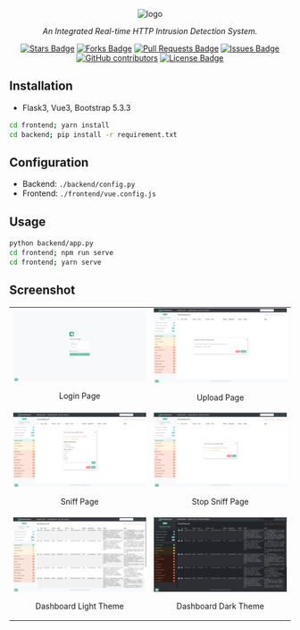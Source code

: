 <p align="center">
<img src="./frontend/src/assets/logo-font2.png" alt="logo" style="width:300px; height: auto">
</p>
<p align="center"><i>An Integrated Real-time HTTP Intrusion Detection System.</i></p>
<div align="center">
  <a href="https://github.com/zhsh9/SentinelGuard/stargazers"><img src="https://img.shields.io/github/stars/zhsh9/SentinelGuard" alt="Stars Badge"/></a>
<a href="https://github.com/zhsh9/SentinelGuard/network/members"><img src="https://img.shields.io/github/forks/zhsh9/SentinelGuard" alt="Forks Badge"/></a>
<a href="https://github.com/zhsh9/SentinelGuard/pulls"><img src="https://img.shields.io/github/issues-pr/zhsh9/SentinelGuard" alt="Pull Requests Badge"/></a>
<a href="https://github.com/zhsh9/SentinelGuard/issues"><img src="https://img.shields.io/github/issues/zhsh9/SentinelGuard" alt="Issues Badge"/></a>
<a href="https://github.com/zhsh9/SentinelGuard/graphs/contributors"><img alt="GitHub contributors" src="https://img.shields.io/github/contributors/zhsh9/SentinelGuard?color=2b9348"></a>
<a href="https://github.com/zhsh9/SentinelGuard/blob/master/LICENSE"><img src="https://img.shields.io/github/license/zhsh9/SentinelGuard?color=2b9348" alt="License Badge"/></a>
</div>

## Installation

- Flask3, Vue3, Bootstrap 5.3.3

```bash
cd frontend; yarn install
cd backend; pip install -r requirement.txt
```

## Configuration

- Backend: `./backend/config.py`
- Frontend: `./frontend/vue.config.js`

## Usage

```bash
python backend/app.py
cd frontend; npm run serve
cd frontend; yarn serve
```

## Screenshot

<table style="width: 100%;">
  <tr>
    <td style="width: 50%; text-align: center;">
      <img src="./static/login.jpeg" alt="Login Page" style="max-height: 200px; width: auto;" />
      <p>Login Page</p>
    </td>
    <td style="width: 50%; text-align: center;">
      <img src="./static/upload.jpeg" alt="Upload Page" style="max-height: 200px; width: auto;" />
      <p>Upload Page</p>
    </td>
  </tr>
  <tr>
    <td style="width: 50%; text-align: center;">
      <img src="./static/sniff.jpeg" alt="Sniff Page" style="max-height: 200px; width: auto;" />
      <p>Sniff Page</p>
    </td>
    <td style="width: 50%; text-align: center;">
      <img src="./static/stop_sniff.jpeg" alt="Stop Sniff Page" style="max-height: 200px; width: auto;" />
      <p>Stop Sniff Page</p>
    </td>
  </tr>
  <tr>
    <td style="width: 50%; text-align: center;">
      <img src="./static/dashboard_light.png" alt="Dashboard Light Theme" style="max-height: 200px; width: auto;" />
      <p>Dashboard Light Theme</p>
    </td>
    <td style="width: 50%; text-align: center;">
      <img src="./static/dashboard_dark.png" alt="Dashboard Dark Theme" style="max-height: 200px; width: auto;" />
      <p>Dashboard Dark Theme</p>
    </td>
  </tr>
</table>